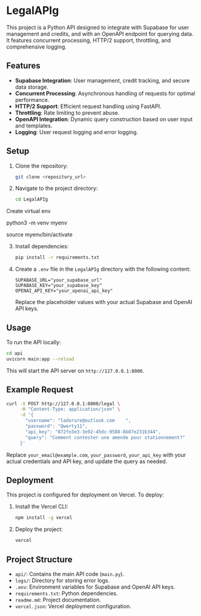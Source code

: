 # LegalAPIg

This project is a Python API designed to integrate with Supabase for user management and credits, and with an OpenAPI endpoint for querying data. It features concurrent processing, HTTP/2 support, throttling, and comprehensive logging.

## Features

-   **Supabase Integration**: User management, credit tracking, and secure data storage.
-   **Concurrent Processing**: Asynchronous handling of requests for optimal performance.
-   **HTTP/2 Support**: Efficient request handling using FastAPI.
-   **Throttling**: Rate limiting to prevent abuse.
-   **OpenAPI Integration**: Dynamic query construction based on user input and templates.
-   **Logging**: User request logging and error logging.

## Setup

1. Clone the repository:
    ```bash
    git clone <repository_url>
    ```
2. Navigate to the project directory:
    ```bash
    cd LegalAPIg
    ```
Create virtual env
  
   python3 -m venv myenv

source myenv/bin/activate


3. Install dependencies:
    ```bash
    pip install -r requirements.txt
    ```
4. Create a `.env` file in the `LegalAPIg` directory with the following content:
    ```
    SUPABASE_URL="your_supabase_url"
    SUPABASE_KEY="your_supabase_key"
    OPENAI_API_KEY="your_openai_api_key"
    ```
    Replace the placeholder values with your actual Supabase and OpenAI API keys.

## Usage

To run the API locally:

```bash
cd api
uvicorn main:app --reload
```

This will start the API server on `http://127.0.0.1:8000`.

## Example Request

```bash
curl -X POST http://127.0.0.1:8000/legal \
     -H "Content-Type: application/json" \
     -d '{
       "username": "ladorure@outlook.com    ",
       "password": "Qwerty11",
       "api_key": "872fe3e3-3e92-45dc-9588-8b87e231b344",
       "query": "Comment contester une amende pour stationnement?"
     }'
```

Replace `your_email@example.com`, `your_password`, `your_api_key` with your actual credentials and API key, and update the query as needed.

## Deployment

This project is configured for deployment on Vercel. To deploy:

1. Install the Vercel CLI:
    ```bash
    npm install -g vercel
    ```
2. Deploy the project:
    ```bash
    vercel
    ```

## Project Structure

-   `api/`: Contains the main API code (`main.py`).
-   `logs/`: Directory for storing error logs.
-   `.env`: Environment variables for Supabase and OpenAI API keys.
-   `requirements.txt`: Python dependencies.
-   `readme.md`: Project documentation.
-   `vercel.json`: Vercel deployment configuration.
